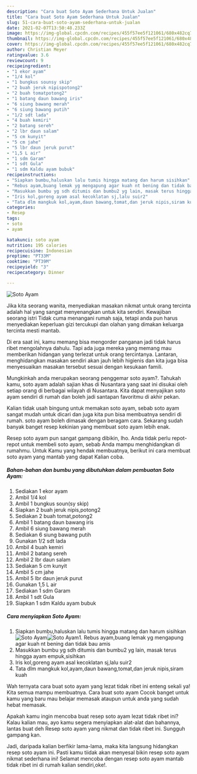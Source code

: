 ```yaml
---
description: "Cara buat Soto Ayam Sederhana Untuk Jualan"
title: "Cara buat Soto Ayam Sederhana Untuk Jualan"
slug: 51-cara-buat-soto-ayam-sederhana-untuk-jualan
date: 2021-02-07T13:50:48.233Z
image: https://img-global.cpcdn.com/recipes/455f57ee5f121061/680x482cq70/soto-ayam-foto-resep-utama.jpg
thumbnail: https://img-global.cpcdn.com/recipes/455f57ee5f121061/680x482cq70/soto-ayam-foto-resep-utama.jpg
cover: https://img-global.cpcdn.com/recipes/455f57ee5f121061/680x482cq70/soto-ayam-foto-resep-utama.jpg
author: Christian Meyer
ratingvalue: 3.6
reviewcount: 9
recipeingredient:
- "1 ekor ayam"
- "1/4 kol"
- "1 bungkus sounsy skip"
- "2 buah jeruk nipispotong2"
- "2 buah tomatpotong2"
- "1 batang daun bawang iris"
- "6 siung bawang merah"
- "6 siung bawang putih"
- "1/2 sdt lada"
- "4 buah kemiri"
- "2 batang sereh"
- "2 lbr daun salam"
- "5 cm kunyit"
- "5 cm jahe"
- "5 lbr daun jeruk purut"
- "1,5 L air"
- "1 sdm Garam"
- "1 sdt Gula"
- "1 sdm Kaldu ayam bubuk"
recipeinstructions:
- "Siapkan bumbu,haluskan lalu tumis hingga matang dan harum sisihkan"
- "Rebus ayam,buang lemak yg mengapung agar kuah nt bening dan tidak bau amis"
- "Masukkan bumbu yg sdh ditumis dan bumbu2 yg lain, masak terus hingga ayam empuk,sisihkan"
- "Iris kol,goreng ayam asal kecoklatan sj,lalu suir2"
- "Tata dlm mangkuk kol,ayam,daun bawang,tomat,dan jeruk nipis,siram kuah"
categories:
- Resep
tags:
- soto
- ayam

katakunci: soto ayam 
nutrition: 195 calories
recipecuisine: Indonesian
preptime: "PT33M"
cooktime: "PT39M"
recipeyield: "3"
recipecategory: Dinner

---
```



![Soto Ayam](https://img-global.cpcdn.com/recipes/455f57ee5f121061/680x482cq70/soto-ayam-foto-resep-utama.jpg)

Jika kita seorang wanita, menyediakan masakan nikmat untuk orang tercinta adalah hal yang sangat menyenangkan untuk kita sendiri. Kewajiban seorang istri Tidak cuma menangani rumah saja, tetapi anda pun harus menyediakan keperluan gizi tercukupi dan olahan yang dimakan keluarga tercinta mesti mantab.

Di era  saat ini, kamu memang bisa mengorder panganan jadi tidak harus ribet mengolahnya dahulu. Tapi ada juga mereka yang memang mau memberikan hidangan yang terlezat untuk orang tercintanya. Lantaran, menghidangkan masakan sendiri akan jauh lebih higienis dan kita juga bisa menyesuaikan masakan tersebut sesuai dengan kesukaan famili. 



Mungkinkah anda merupakan seorang penggemar soto ayam?. Tahukah kamu, soto ayam adalah sajian khas di Nusantara yang saat ini disukai oleh setiap orang di berbagai wilayah di Nusantara. Kita dapat menyajikan soto ayam sendiri di rumah dan boleh jadi santapan favoritmu di akhir pekan.

Kalian tidak usah bingung untuk memakan soto ayam, sebab soto ayam sangat mudah untuk dicari dan juga kita pun bisa membuatnya sendiri di rumah. soto ayam boleh dimasak dengan beragam cara. Sekarang sudah banyak banget resep kekinian yang membuat soto ayam lebih enak.

Resep soto ayam pun sangat gampang dibikin, lho. Anda tidak perlu repot-repot untuk membeli soto ayam, sebab Anda mampu menghidangkan di rumahmu. Untuk Kamu yang hendak membuatnya, berikut ini cara membuat soto ayam yang mantab yang dapat Kalian coba.

<!--inarticleads1-->

##### Bahan-bahan dan bumbu yang dibutuhkan dalam pembuatan Soto Ayam:

1. Sediakan 1 ekor ayam
1. Ambil 1/4 kol
1. Ambil 1 bungkus soun(sy skip)
1. Siapkan 2 buah jeruk nipis,potong2
1. Sediakan 2 buah tomat,potong2
1. Ambil 1 batang daun bawang iris
1. Ambil 6 siung bawang merah
1. Sediakan 6 siung bawang putih
1. Gunakan 1/2 sdt lada
1. Ambil 4 buah kemiri
1. Ambil 2 batang sereh
1. Ambil 2 lbr daun salam
1. Sediakan 5 cm kunyit
1. Ambil 5 cm jahe
1. Ambil 5 lbr daun jeruk purut
1. Gunakan 1,5 L air
1. Sediakan 1 sdm Garam
1. Ambil 1 sdt Gula
1. Siapkan 1 sdm Kaldu ayam bubuk




<!--inarticleads2-->

##### Cara menyiapkan Soto Ayam:

1. Siapkan bumbu,haluskan lalu tumis hingga matang dan harum sisihkan
<img src="https://img-global.cpcdn.com/steps/0f3e8dc9c731ab93/160x128cq70/soto-ayam-langkah-memasak-1-foto.jpg" alt="Soto Ayam"><img src="https://img-global.cpcdn.com/steps/84fb6820c47df5ad/160x128cq70/soto-ayam-langkah-memasak-1-foto.jpg" alt="Soto Ayam">1. Rebus ayam,buang lemak yg mengapung agar kuah nt bening dan tidak bau amis
1. Masukkan bumbu yg sdh ditumis dan bumbu2 yg lain, masak terus hingga ayam empuk,sisihkan
1. Iris kol,goreng ayam asal kecoklatan sj,lalu suir2
1. Tata dlm mangkuk kol,ayam,daun bawang,tomat,dan jeruk nipis,siram kuah




Wah ternyata cara buat soto ayam yang lezat tidak ribet ini enteng sekali ya! Kita semua mampu membuatnya. Cara buat soto ayam Cocok banget untuk kamu yang baru mau belajar memasak ataupun untuk anda yang sudah hebat memasak.

Apakah kamu ingin mencoba buat resep soto ayam lezat tidak ribet ini? Kalau kalian mau, ayo kamu segera menyiapkan alat-alat dan bahannya, lantas buat deh Resep soto ayam yang nikmat dan tidak ribet ini. Sungguh gampang kan. 

Jadi, daripada kalian berfikir lama-lama, maka kita langsung hidangkan resep soto ayam ini. Pasti kamu tiidak akan menyesal bikin resep soto ayam nikmat sederhana ini! Selamat mencoba dengan resep soto ayam mantab tidak ribet ini di rumah kalian sendiri,oke!.

